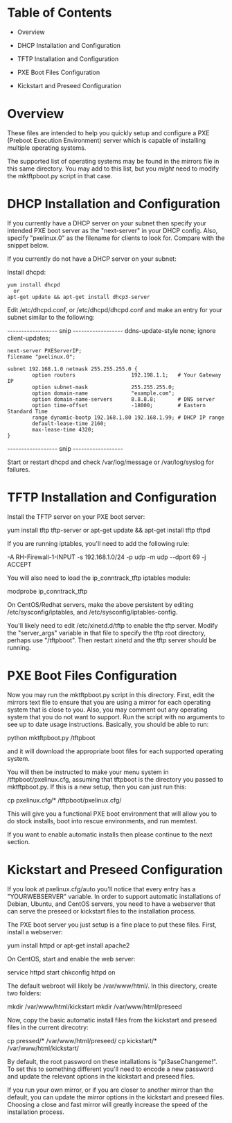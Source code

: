 Table of Contents
=================

  * Overview

  * DHCP Installation and Configuration

  * TFTP Installation and Configuration

  * PXE Boot Files Configuration

  * Kickstart and Preseed Configuration

Overview
========

These files are intended to help you quickly setup and configure a PXE
(Preboot Execution Environment) server which is capable of installing
multiple operating systems.

The supported list of operating systems may be found in the mirrors file in
this same directory.  You may add to this list, but you *might* need to
modify the mktftpboot.py script in that case.


DHCP Installation and Configuration
===================================

If you currently have a DHCP server on your subnet then specify your intended
PXE boot server as the "next-server" in your DHCP config.  Also, specify
"pxelinux.0" as the filename for clients to look for.  Compare with the
snippet below.


If you currently do not have a DHCP server on your subnet:

  Install dhcpd:

    yum install dhcpd
      or
    apt-get update && apt-get install dhcp3-server

Edit /etc/dhcpd.conf, or /etc/dhcpd/dhcpd.conf and make an entry for your
subnet similar to the following:

------------------ snip ------------------
    ddns-update-style none;
    ignore client-updates;
    
    next-server PXEServerIP;
    filename "pxelinux.0";
    
    subnet 192.168.1.0 netmask 255.255.255.0 {
            option routers                  192.198.1.1;   # Your Gateway IP
            option subnet-mask              255.255.255.0;
            option domain-name              "example.com";
            option domain-name-servers      8.8.8.8;       # DNS server
            option time-offset              -18000;        # Eastern Standard Time
            range dynamic-bootp 192.168.1.80 192.168.1.99; # DHCP IP range
            default-lease-time 2160;
            max-lease-time 4320;
    }
------------------ snip ------------------

Start or restart dhcpd and check /var/log/message or /var/log/syslog for
failures.


TFTP Installation and Configuration
===================================

Install the TFTP server on your PXE boot server:

  yum install tftp tftp-server
    or
  apt-get update && apt-get install tftp tftpd

If you are running iptables, you'll need to add the following rule:

  -A RH-Firewall-1-INPUT -s 192.168.1.0/24 -p udp -m udp --dport 69 -j ACCEPT 

You will also need to load the ip_conntrack_tftp iptables module:

  modprobe ip_conntrack_tftp

On CentOS/Redhat servers, make the above persistent by editing
/etc/sysconfig/iptables, and /etc/sysconfig/iptables-config.

You'll likely need to edit /etc/xinetd.d/tftp to enable the tftp server.
Modify the "server_args" variable in that file to specify the tftp root
directory, perhaps use "/tftpboot".  Then restart xinetd and the tftp
server should be running.


PXE Boot Files Configuration
============================

Now you may run the mktftpboot.py script in this directory.  First, edit the
mirrors text file to ensure that you are using a mirror for each operating
system that is close to you.  Also, you may comment out any operating system
that you do not want to support.  Run the script with no arguments to see up
to date usage instructions. Basically, you should be able to run:

  python mktftpboot.py /tftpboot

and it will download the appropriate boot files for each supported operating
system.

You will then be instructed to make your menu system in /tftpboot/pxelinux.cfg,
assuming that tftpboot is the directory you passed to mktftpboot.py.  If this
is a new setup, then you can just run this:

  cp pxelinux.cfg/* /tftpboot/pxelinux.cfg/

This will give you a functional PXE boot environment that will allow you to do
stock installs, boot into rescue environments, and run memtest.

If you want to enable automatic installs then please continue to the next
section.


Kickstart and Preseed Configuration
===================================

If you look at pxelinux.cfg/auto you'll notice that every entry has a
"YOURWEBSERVER" variable.  In order to support automatic installations of
Debian, Ubuntu, and CentOS servers, you need to have a webserver that can serve
the preseed or kickstart files to the installation process.

The PXE boot server you just setup is a fine place to put these files.  First,
install a webserver:

  yum install httpd
    or
  apt-get install apache2

On CentOS, start and enable the web server:

  service httpd start
  chkconfig httpd on

The default webroot will likely be /var/www/html/.  In this directory, create
two folders:

  mkdir /var/www/html/kickstart
  mkdir /var/www/html/preseed

Now, copy the basic automatic install files from the kickstart and preseed
files in the current direcotry:

  cp pressed/* /var/www/html/preseed/
  cp kickstart/* /var/www/html/kickstart/

By default, the root password on these intallations is "pl3aseChangeme!".  To
set this to something different you'll need to encode a new password and
update the relevant options in the kickstart and preseed files.

If you run your own mirror, or if you are closer to another mirror than the
default, you can update the mirror options in the kickstart and preseed files.
Choosing a close and fast mirror will greatly increase the speed of the
installation process.

